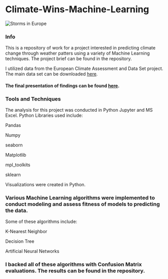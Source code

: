 # Climate-Wins-Machine-Learning

![Storms in Europe](https://d3i6fh83elv35t.cloudfront.net/static/2023/11/2023-11-02T142441Z_2106275051_RC2154A6SF0B_RTRMADP_3_EUROPE-WEATHER-BRITAIN-1200x800.jpg)

### **Info**

This is a repository of work for a project interested in predicting climate change through weather patters using a variety of Machine Learning techniques. The project brief can be found in the repository.

I utilized data from the European Climate Assessment and Data Set project. The main data set can be downloaded [here](https://s3.amazonaws.com/coach-courses-us/public/courses/da-spec-ml/Scripts/A1/Dataset-weather-prediction-dataset-processed.csv).

#### The final presentation of findings can be found [here](https://drive.google.com/file/d/19yab1vSdPImxRsPxN7Qli5cAzLJP9I76/view?usp=sharing).

### **Tools and Techniques**

The analysis for this project was conducted in Python Jupyter and MS Excel. Python Libraries used include:

Pandas 

Numpy

seaborn

Matplotlib

mpl_toolkits

sklearn

Visualizations were created in Python. 

### **Various Machine Learning algorithms were implemented to conduct modeling and assess fitness of models to predicting the data.**

Some of these algorithms include:

K-Nearest Neighbor

Decision Tree

Artificial Neural Networks

### **I backed all of these algorithms with Confusion Matrix evaluations. The results can be found in the repository.**

